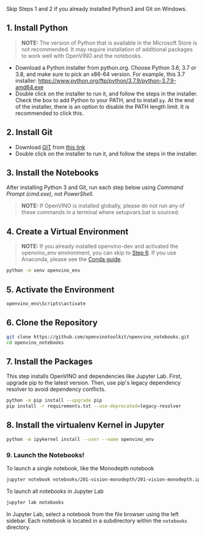 Skip Steps 1 and 2 if you already installed Python3 and Git on Windows.

## 1. Install Python

> **NOTE:** The version of Python that is available in the Microsoft Store is not recommended. It may require installation of additional packages to work well with OpenVINO and the notebooks.

* Download a Python installer from python.org. Choose Python 3.6, 3.7 or 3.8, and make sure to pick an x86-64 version. For example, this 3.7 installer: 
https://www.python.org/ftp/python/3.7.9/python-3.7.9-amd64.exe
* Double click on the installer to run it, and follow the steps in the installer. Check the box to add Python to your PATH, and to install `py`. At the end of the installer, there is an option to disable the PATH length limit. It is recommended to click this.

## 2. Install Git 

* Download [GIT](https://git-scm.com/) from [this link](https://github.com/git-for-windows/git/releases/download/v2.31.1.windows.1/Git-2.31.1-64-bit.exe)
* Double click on the installer to run it, and follow the steps in the installer.

## 3. Install the Notebooks

After installing Python 3 and Git, run each step below using _Command Prompt (cmd.exe)_, not _PowerShell_.

> **NOTE:** If OpenVINO is installed globally, please do not run any of these commands in a terminal where setupvars.bat is sourced.

## 4. Create a Virtual Environment

> **NOTE:** If you already installed openvino-dev and activated the openvino_env environment, you can skip to [Step 6](#6-clone-the-repository). If you use Anaconda, please see the [Conda guide](https://github.com/openvinotoolkit/openvino_notebooks/wiki/Conda).

```bash
python -m venv openvino_env
```

## 5. Activate the Environment

```bash
openvino_env\Scripts\activate
```

## 6. Clone the Repository

```bash
git clone https://github.com/openvinotoolkit/openvino_notebooks.git
cd openvino_notebooks
```

## 7. Install the Packages

This step installs OpenVINO and dependencies like Jupyter Lab. First, upgrade pip to the latest version. Then, use pip's legacy dependency resolver to avoid dependency conflicts.

```bash
python -m pip install --upgrade pip
pip install -r requirements.txt --use-deprecated=legacy-resolver
```

## 8. Install the virtualenv Kernel in Jupyter

```bash
python -m ipykernel install --user --name openvino_env
```

### 9. Launch the Notebooks!

To launch a single notebook, like the Monodepth notebook

```bash
jupyter notebook notebooks/201-vision-monodepth/201-vision-monodepth.ipynb
```

To launch all notebooks in Jupyter Lab

```bash
jupyter lab notebooks
```

In Jupyter Lab, select a notebook from the file browser using the left sidebar. Each notebook is located in a subdirectory within the `notebooks` directory.
